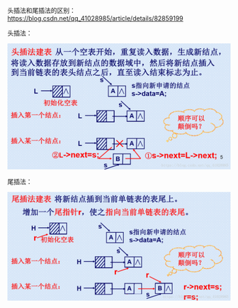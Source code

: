 头插法和尾插法的区别：https://blog.csdn.net/qq_41028985/article/details/82859199


头插法：

![image](https://github.com/ruthy-wei/dataStructure_algorithm/blob/master/images/%E5%BE%AE%E4%BF%A1%E5%9B%BE%E7%89%87_20190304100000.png)

尾插法：

![image](https://github.com/ruthy-wei/dataStructure_algorithm/blob/master/images/20180926194847575.png)
